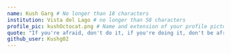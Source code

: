 ```yaml
---
name: Kush Garg # No longer than 18 characters
institution: Vista del Lago # no longer than 58 characters
profile_pic: kushOctocat.png # Name and extension of your profile picture(ex. mona.png)
quote: "If you're afraid, don't do it, if you're doing it, don't be afraid!"
github_user: Kushg02
---
```

